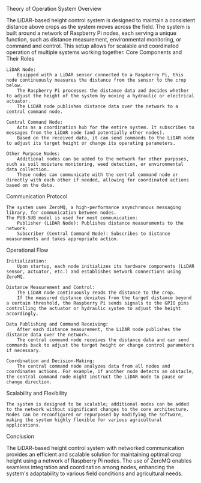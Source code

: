 Theory of Operation
System Overview

The LiDAR-based height control system is designed to maintain a consistent distance above crops as the system moves across the field. The system is built around a network of Raspberry Pi nodes, each serving a unique function, such as distance measurement, environmental monitoring, or command and control. This setup allows for scalable and coordinated operation of multiple systems working together.
Core Components and Their Roles

    LiDAR Node:
        Equipped with a LiDAR sensor connected to a Raspberry Pi, this node continuously measures the distance from the sensor to the crop below.
        The Raspberry Pi processes the distance data and decides whether to adjust the height of the system by moving a hydraulic or electrical actuator.
        The LiDAR node publishes distance data over the network to a central command node.

    Central Command Node:
        Acts as a coordination hub for the entire system. It subscribes to messages from the LiDAR node (and potentially other nodes).
        Based on the received data, it can send commands to the LiDAR node to adjust its target height or change its operating parameters.

    Other Purpose Nodes:
        Additional nodes can be added to the network for other purposes, such as soil moisture monitoring, weed detection, or environmental data collection.
        These nodes can communicate with the central command node or directly with each other if needed, allowing for coordinated actions based on the data.

Communication Protocol

    The system uses ZeroMQ, a high-performance asynchronous messaging library, for communication between nodes.
    The PUB-SUB model is used for most communication:
        Publisher (LiDAR Node): Publishes distance measurements to the network.
        Subscriber (Central Command Node): Subscribes to distance measurements and takes appropriate action.

Operational Flow

    Initialization:
        Upon startup, each node initializes its hardware components (LiDAR sensor, actuator, etc.) and establishes network connections using ZeroMQ.

    Distance Measurement and Control:
        The LiDAR node continuously reads the distance to the crop.
        If the measured distance deviates from the target distance beyond a certain threshold, the Raspberry Pi sends signals to the GPIO pins controlling the actuator or hydraulic system to adjust the height accordingly.

    Data Publishing and Command Receiving:
        After each distance measurement, the LiDAR node publishes the distance data over the network.
        The central command node receives the distance data and can send commands back to adjust the target height or change control parameters if necessary.

    Coordination and Decision-Making:
        The central command node analyzes data from all nodes and coordinates actions. For example, if another node detects an obstacle, the central command node might instruct the LiDAR node to pause or change direction.

Scalability and Flexibility

    The system is designed to be scalable; additional nodes can be added to the network without significant changes to the core architecture.
    Nodes can be reconfigured or repurposed by modifying the software, making the system highly flexible for various agricultural applications.

Conclusion

The LiDAR-based height control system with networked communication provides an efficient and scalable solution for maintaining optimal crop height using a network of Raspberry Pi nodes. The use of ZeroMQ enables seamless integration and coordination among nodes, enhancing the system's adaptability to various field conditions and agricultural needs.